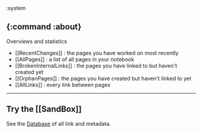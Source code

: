 
:system

{:command :about}
----

Overviews and statistics

* [[RecentChanges]] : the pages you have worked on most recently
* [[AllPages]] : a list of all pages in your notebook
* [[BrokenInternalLinks]] : the pages you have linked to but haven't created yet 
* [[OrphanPages]] : the pages you have created but haven't linked to yet
* [[AllLinks]] : every link between pages
----

Try the [[SandBox]] 
----

See the [Database](/api/system/db) of all link and metadata.